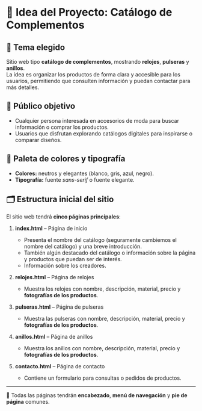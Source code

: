 # 💎 Idea del Proyecto: Catálogo de Complementos

## 🧭 Tema elegido
Sitio web tipo **catálogo de complementos**, mostrando **relojes**, **pulseras** y **anillos**.  
La idea es organizar los productos de forma clara y accesible para los usuarios, permitiendo que consulten información y puedan contactar para más detalles.

## 🎯 Público objetivo
- Cualquier persona interesada en accesorios de moda para buscar información o comprar los productos.  
- Usuarios que disfrutan explorando catálogos digitales para inspirarse o comparar diseños.  

## 🎨 Paleta de colores y tipografía
- **Colores:** neutros y elegantes (blanco, gris, azul, negro).  
- **Tipografía:** fuente *sans-serif* o fuente elegante.  

## 🗂️ Estructura inicial del sitio
El sitio web tendrá **cinco páginas principales**:

1. **index.html** – Página de inicio  
   - Presenta el nombre del catálogo (seguramente cambiemos el nombre del catálogo) y una breve introducción.  
   - También algún destacado del catálogo o información sobre la página y productos que puedan ser de interés.  
   - Información sobre los creadores.  

2. **relojes.html** – Página de relojes  
   - Muestra los relojes con nombre, descripción, material, precio y **fotografías de los productos**.  

3. **pulseras.html** – Página de pulseras  
   - Muestra las pulseras con nombre, descripción, material, precio y **fotografías de los productos**.  

4. **anillos.html** – Página de anillos  
   - Muestra los anillos con nombre, descripción, material, precio y **fotografías de los productos**.  

5. **contacto.html** – Página de contacto  
   - Contiene un formulario para consultas o pedidos de productos.  

---

📌 Todas las páginas tendrán **encabezado**, **menú de navegación** y **pie de página** comunes.


